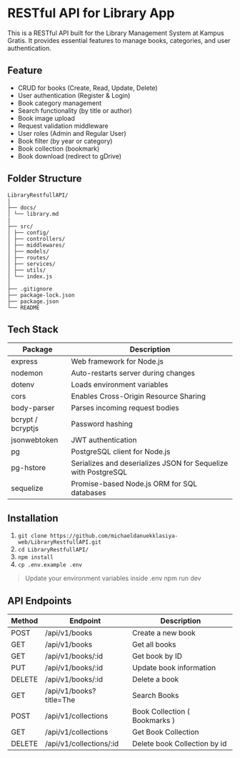 # RESTful API for Library App
This is a RESTful API built for the Library Management System at Kampus Gratis. It provides essential features to manage books, categories, and user authentication.

## Feature
- CRUD for books (Create, Read, Update, Delete)
- User authentication (Register & Login)
- Book category management
- Search functionality (by title or author)
- Book image upload
- Request validation middleware
- User roles (Admin and Regular User)
- Book filter (by year or category)
- Book collection (bookmark)
- Book download (redirect to gDrive)

## Folder Structure
```
LibraryRestfullAPI/ 
│ 
├── docs/ 
│ └── library.md 
|
├── src/ 
│ ├── config/ 
│ ├── controllers/ 
│ ├── middlewares/ 
│ ├── models/ 
│ ├── routes/ 
│ ├── services/ 
│ ├── utils/ 
│ └── index.js 
│ 
├── .gitignore 
├── package-lock.json 
├── package.json 
└── README
```

## Tech Stack
|Package|Description|
|----|-----|
| express | Web framework for Node.js |
| nodemon | Auto-restarts server during changes |
| dotenv | Loads environment variables |
| cors | Enables Cross-Origin Resource Sharing |
| body-parser | Parses incoming request bodies |
| bcrypt / bcryptjs | Password hashing |
| jsonwebtoken | JWT authentication |
| pg           | PostgreSQL client for Node.js                |
| pg-hstore    | Serializes and deserializes JSON for Sequelize with PostgreSQL |
| sequelize    | Promise-based Node.js ORM for SQL databases  |

## Installation
1. `git clone https://github.com/michaeldanuekklasiya-web/LibraryRestfullAPI.git`
2. `cd LibraryRestfullAPI/`
3. `npm install`
4. `cp .env.example .env`

> Update your environment variables inside .env
npm run dev

## API Endpoints

| Method | Endpoint | Description |
|--------|----------| ------------|
| POST | /api/v1/books | Create a new book |
| GET | /api/v1/books | Get all books |
| GET | /api/v1/books/:id | Get book by ID |
| PUT | /api/v1/books/:id | Update book information |
| DELETE | /api/v1/books/:id | Delete a book |
| GET | /api/v1/books?title=The | Search Books |
| POST | /api/v1/collections | Book Collection ( Bookmarks ) |
| GET | /api/v1/collections | Get Book Collection |
| DELETE | /api/v1/collections/:id | Delete book Collection  by id|
